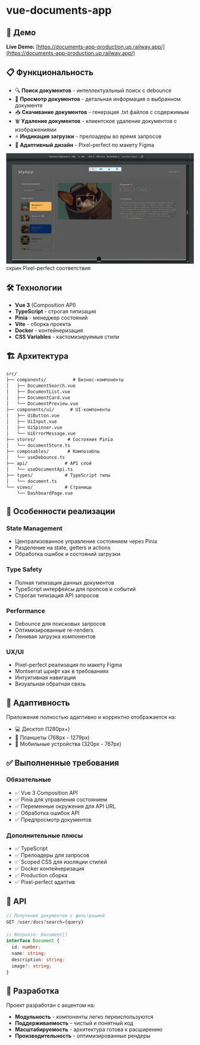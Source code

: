 # vue-documents-app

## 🚀 Демо

**Live Demo:** [https://documents-app-production.up.railway.app/](https://documents-app-production.up.railway.app/)

## 📋 Функциональность

- 🔍 **Поиск документов** - интеллектуальный поиск с debounce
- 📄 **Просмотр документов** - детальная информация о выбранном документе
- 📥 **Скачивание документов** - генерация .txt файлов с содержимым
- 🗑️ **Удаление документов** - клиентское удаление документов с изображениями
- ⚡ **Индикация загрузки** - прелоадеры во время запросов
- 🎨 **Адаптивный дизайн** - Pixel-perfect по макету Figma

![Логотип](/doc/PP.jpg)
скрин Pixel-perfect соответствия

## 🛠 Технологии

- **Vue 3** (Composition API)
- **TypeScript** - строгая типизация
- **Pinia** - менеджер состояний
- **Vite** - сборка проекта
- **Docker** - контейнеризация
- **CSS Variables** - кастомизируемые стили

## 🏗 Архитектура

```
src/
├── components/          # Бизнес-компоненты
│   ├── DocumentSearch.vue
│   ├── DocumentList.vue
│   ├── DocumentCard.vue
│   └── DocumentPreview.vue
├── components/ui/      # UI-компоненты
│   ├── UiButton.vue
│   ├── UiInput.vue
│   ├── UiSpinner.vue
│   └── UiErrorMessage.vue
├── stores/            # Состояния Pinia
│   └── documentStore.ts
├── composables/       # Композаблы
│   └── useDebounce.ts
├── api/              # API слой
│   └── useDocumentApi.ts
├── types/            # TypeScript типы
│   └── document.ts
└── views/            # Страницы
    └── DashboardPage.vue
```

## 🎯 Особенности реализации

### State Management
- Централизованное управление состоянием через Pinia
- Разделение на state, getters и actions
- Обработка ошибок и состояний загрузки

### Type Safety
- Полная типизация данных документов
- TypeScript интерфейсы для пропсов и событий
- Строгая типизация API запросов

### Performance
- Debounce для поисковых запросов
- Оптимизированные re-renders
- Ленивая загрузка компонентов

### UX/UI
- Pixel-perfect реализация по макету Figma
- Montserrat шрифт как в требованиях
- Интуитивная навигация
- Визуальная обратная связь


## 📱 Адаптивность

Приложение полностью адаптивно и корректно отображается на:
- 💻 Десктоп (1280px+)
- 📱 Планшеты (768px - 1279px)
- 📱 Мобильные устройства (320px - 767px)
## ✅ Выполненные требования

### Обязательные
- ✅ Vue 3 Composition API
- ✅ Pinia для управления состоянием
- ✅ Переменные окружения для API URL
- ✅ Обработка ошибок API
- ✅ Предпросмотр документов

### Дополнительные плюсы
- ✅ TypeScript
- ✅ Прелоадеры для запросов
- ✅ Scoped CSS для изоляции стилей
- ✅ Docker контейнеризация
- ✅ Production сборка
- ✅ Pixel-perfect адаптив

## 📄 API

```typescript
// Получение документов с фильтрацией
GET /user/docs?search={query}

// Response: Document[]
interface Document {
  id: number;
  name: string;
  description: string;
  image?: string;
}
```

## 👥 Разработка

Проект разработан с акцентом на:
- **Модульность** - компоненты легко переиспользуются
- **Поддерживаемость** - чистый и понятный код
- **Масштабируемость** - архитектура готова к расширению
- **Производительность** - оптимизированные рендеры


